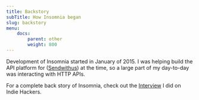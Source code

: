 ```yaml
---
title: Backstory
subTitle: How Insomnia began
slug: backstory
menu: 
    docs:
        parent: other
        weight: 800
---
```


Development of Insomnia started in January of 2015. I was helping build the API platform for
([Sendwithus](https://www.sendwithus.com)) at the time, so a large part of my day-to-day was
interacting with HTTP APIs.

For a complete back story of Insomnia, check out the 
[Interview](https://www.indiehackers.com/businesses/insomnia) I did on Indie Hackers.
